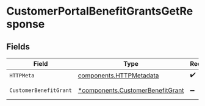 # CustomerPortalBenefitGrantsGetResponse


## Fields

| Field                                                                               | Type                                                                                | Required                                                                            | Description                                                                         |
| ----------------------------------------------------------------------------------- | ----------------------------------------------------------------------------------- | ----------------------------------------------------------------------------------- | ----------------------------------------------------------------------------------- |
| `HTTPMeta`                                                                          | [components.HTTPMetadata](../../models/components/httpmetadata.md)                  | :heavy_check_mark:                                                                  | N/A                                                                                 |
| `CustomerBenefitGrant`                                                              | [*components.CustomerBenefitGrant](../../models/components/customerbenefitgrant.md) | :heavy_minus_sign:                                                                  | Successful Response                                                                 |